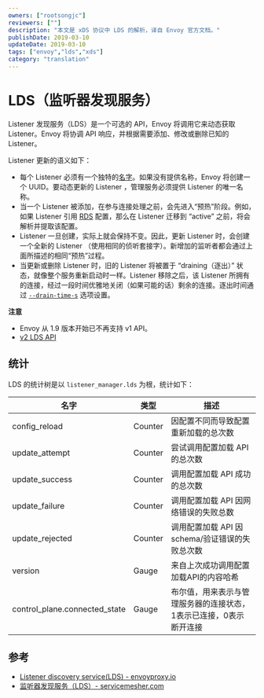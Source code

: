 ```yaml
---
owners: ["rootsongjc"]
reviewers: [""]
description: "本文是 xDS 协议中 LDS 的解析，译自 Envoy 官方文档。"
publishDate: 2019-03-10
updateDate: 2019-03-10
tags: ["envoy","lds","xds"]
category: "translation"
---
```


# LDS（监听器发现服务）

Listener 发现服务（LDS）是一个可选的 API，Envoy 将调用它来动态获取 Listener。Envoy 将协调 API 响应，并根据需要添加、修改或删除已知的 Listener。

Listener 更新的语义如下：

- 每个 Listener 必须有一个独特的[名字](https://www.envoyproxy.io/docs/envoy/latest/api-v1/listeners/listeners.md#config-listeners-name)。如果没有提供名称，Envoy 将创建一个 UUID。要动态更新的 Listener ，管理服务必须提供 Listener 的唯一名称。
- 当一个 Listener 被添加，在参与连接处理之前，会先进入“预热”阶段。例如，如果 Listener 引用 [RDS](http://www.servicemesher.com/envoy/configuration/http_conn_man/rds.html#config-http-conn-man-rds) 配置，那么在 Listener 迁移到 “active” 之前，将会解析并提取该配置。
- Listener 一旦创建，实际上就会保持不变。因此，更新 Listener 时，会创建一个全新的 Listener （使用相同的侦听套接字）。新增加的监听者都会通过上面所描述的相同“预热”过程。
- 当更新或删除 Listener 时，旧的 Listener 将被置于 “draining（逐出）” 状态，就像整个服务重新启动时一样。Listener 移除之后，该 Listener 所拥有的连接，经过一段时间优雅地关闭（如果可能的话）剩余的连接。逐出时间通过 [`--drain-time-s`](http://www.servicemesher.com/envoy/operations/cli.html#cmdoption-drain-time-s) 选项设置。

**注意**

- Envoy 从 1.9 版本开始已不再支持 v1 API。
- [v2 LDS API](http://www.servicemesher.com/envoy/configuration/overview/v2_overview.html#v2-grpc-streaming-endpoints)

## 统计

LDS 的统计树是以 `listener_manager.lds` 为根，统计如下：

| 名字                          | 类型    | 描述                                                         |
| ----------------------------- | ------- | ------------------------------------------------------------ |
| config_reload                 | Counter | 因配置不同而导致配置重新加载的总次数                         |
| update_attempt                | Counter | 尝试调用配置加载 API 的总次数                                |
| update_success                | Counter | 调用配置加载 API 成功的总次数                                |
| update_failure                | Counter | 调用配置加载 API 因网络错误的失败总数                        |
| update_rejected               | Counter | 调用配置加载 API 因 schema/验证错误的失败总次数              |
| version                       | Gauge   | 来自上次成功调用配置加载API的内容哈希                        |
| control_plane.connected_state | Gauge   | 布尔值，用来表示与管理服务器的连接状态，1表示已连接，0表示断开连接 |

## 参考

- [Listener discovery service(LDS) - envoyproxy.io](https://www.envoyproxy.io/docs/envoy/latest/configuration/listeners/lds)
- [监听器发现服务（LDS）- servicemesher.com](http://www.servicemesher.com/envoy/configuration/listeners/lds.html)
